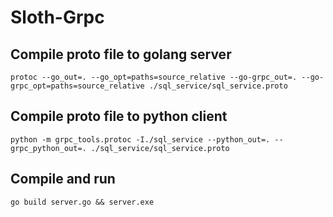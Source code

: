 # Sloth-Grpc

## Compile proto file to golang server

```
protoc --go_out=. --go_opt=paths=source_relative --go-grpc_out=. --go-grpc_opt=paths=source_relative ./sql_service/sql_service.proto
```

## Compile proto file to python client

```
python -m grpc_tools.protoc -I./sql_service --python_out=. --grpc_python_out=. ./sql_service/sql_service.proto
```

## Compile and run

```
go build server.go && server.exe
```
